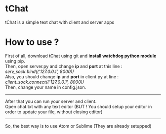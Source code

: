 # tChat
tChat is a simple text chat with client and server apps

<h1> How to use ?</h1>

<p>
First of all, download tChat using git and <b>install watchdog python module</b> using pip. <br/>
Then, open server.py and change <b>ip</b> and <b>port</b> at this line : <i>serv_sock.bind(('127.0.0.1', 8000))</i> <br/>
Also, you should change <b>ip</b> and <b>port</b> in client.py at line : <i>client_sock.connect(('127.0.0.1', 8000))</i> <br/>
Then, change your name in config.json.
<hr>
After that you can run your server and client. <br/>
Open chat.txt with any text editor (BUT ! You should setup your editor in order to update your file, without closing editor)
<hr>
So, the best way is to use Atom or Sublime (They are already setupped)
</p>
